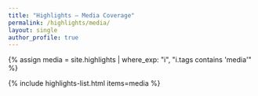 ```yaml
---
title: "Highlights — Media Coverage"
permalink: /highlights/media/
layout: single
author_profile: true
---
```


{% assign media = site.highlights | where_exp: "i", "i.tags contains 'media'" %}

{% include highlights-list.html items=media %}
